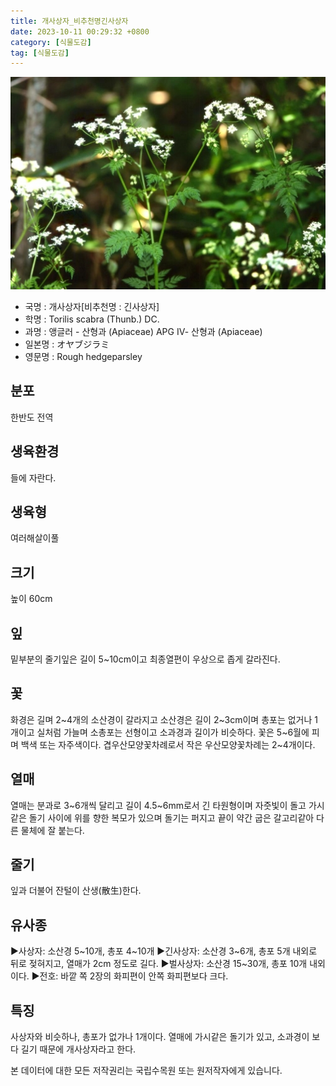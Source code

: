 ```yaml
---
title: 개사상자_비추천명긴사상자
date: 2023-10-11 00:29:32 +0800
category: [식물도감]
tag: [식물도감]
---
```




![개사상자[비추천명 : 긴사상자]](/assets/img/fileUpload/plants/basic/Umbelliferae/Torilis/8279/1_th2.JPG)
- 국명 : 개사상자[비추천명 : 긴사상자]
- 학명 : Torilis scabra (Thunb.) DC.
- 과명 : 앵글러 - 산형과 (Apiaceae) APG Ⅳ- 산형과 (Apiaceae)
- 일본명 : オヤブジラミ
- 영문명 : Rough hedgeparsley


## 분포
한반도 전역
## 생육환경
들에 자란다.
## 생육형
여러해살이풀
## 크기
높이 60cm
## 잎
밑부분의 줄기잎은 길이 5~10cm이고 최종열편이 우상으로 좁게 갈라진다.
## 꽃
화경은 길며 2~4개의 소산경이 갈라지고 소산경은 길이 2~3cm이며 총포는 없거나 1개이고 실처럼 가늘며 소총포는 선형이고 소과경과 길이가 비슷하다. 꽃은 5~6월에 피며 백색 또는 자주색이다. 겹우산모양꽃차례로서 작은 우산모양꽃차례는 2~4개이다.
## 열매
열매는 분과로 3~6개씩 달리고 길이 4.5~6mm로서 긴 타원형이며 자줏빛이 돌고 가시같은 돌기 사이에 위를 향한 복모가 있으며 돌기는 퍼지고 끝이 약간 굽은 갈고리같아 다른 물체에 잘 붙는다.
## 줄기
잎과 더불어 잔털이 산생(散生)한다.
## 유사종
▶사상자: 소산경 5~10개, 총포 4~10개
▶긴사상자: 소산경 3~6개, 총포 5개 내외로 뒤로 젖혀지고, 열매가 2cm 정도로 길다.
▶벌사상자: 소산경 15~30개, 총포 10개 내외이다.
▶전호: 바깥 쪽 2장의 화피편이 안쪽 화피편보다 크다.
## 특징
사상자와 비슷하나, 총포가 없가나 1개이다. 열매에 가시같은 돌기가 있고, 소과경이 보다 길기 때문에 개사상자라고 한다.






본 데이터에 대한 모든 저작권리는 국립수목원 또는 원저작자에게 있습니다.

